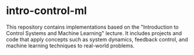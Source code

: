 # intro-control-ml
This repository contains implementations based on the "Introduction to Control Systems and Machine Learning" lecture. It includes projects and code that apply concepts such as system dynamics, feedback control, and machine learning techniques to real-world problems.
